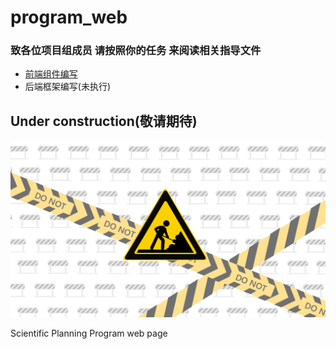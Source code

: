 # program_web

### 致各位项目组成员 请按照你的任务 来阅读相关指导文件

- [前端组件编写](/codesource-vue/README.md)
- 后端框架编写(未执行)


## Under construction(敬请期待)

![1729863444202](images/README/1729863444202.png)

Scientific Planning Program web page
